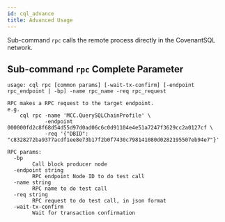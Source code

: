 ```yaml
---
id: cql_advance
title: Advanced Usage
---
```


Sub-command `rpc` calls the remote process directly in the CovenantSQL network.

## Sub-command `rpc` Complete Parameter

    usage: cql rpc [common params] [-wait-tx-confirm] [-endpoint rpc_endpoint | -bp] -name rpc_name -req rpc_request

    RPC makes a RPC request to the target endpoint.
    e.g.
        cql rpc -name 'MCC.QuerySQLChainProfile' \
                -endpoint 000000fd2c8f68d54d55d97d0ad06c6c0d91104e4e51a7247f3629cc2a0127cf \
                -req '{"DBID": "c8328272ba9377acdf1ee8e73b17f2b0f7430c798141080d0282195507eb94e7"}'

    RPC params:
      -bp
        	Call block producer node
      -endpoint string
        	RPC endpoint Node ID to do test call
      -name string
        	RPC name to do test call
      -req string
        	RPC request to do test call, in json format
      -wait-tx-confirm
        	Wait for transaction confirmation

